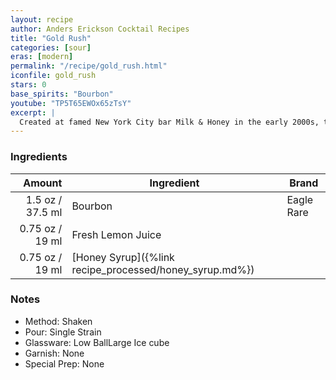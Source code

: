 ```yaml
---
layout: recipe
author: Anders Erickson Cocktail Recipes
title: "Gold Rush"
categories: [sour]
eras: [modern]
permalink: "/recipe/gold_rush.html"
iconfile: gold_rush
stars: 0
base_spirits: "Bourbon"
youtube: "TP5T65EWOx65zTsY"
excerpt: |
  Created at famed New York City bar Milk & Honey in the early 2000s, this drink's combination of bourbon, lemon and honey became worldwide modern classic.
---
```


### Ingredients

|  Amount | Ingredient                                    | Brand      |
| ------: | --------------------------------------------- | ---------- |
|  1.5 oz / 37.5 ml | Bourbon                                       | Eagle Rare |
| 0.75 oz / 19 ml | Fresh Lemon Juice                             |
| 0.75 oz / 19 ml | [Honey Syrup]({%link recipe_processed/honey_syrup.md%}) |

### Notes

- Method: Shaken
- Pour: Single Strain
- Glassware: Low BallLarge Ice cube
- Garnish: None
- Special Prep: None

